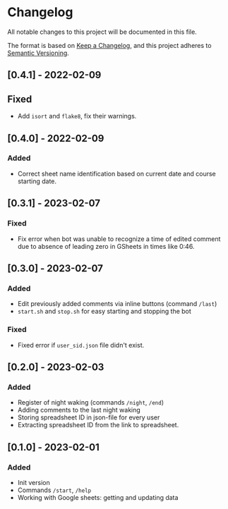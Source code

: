# Changelog

All notable changes to this project will be documented in this file.

The format is based on [Keep a Changelog](https://keepachangelog.com/en/1.0.0/),
and this project adheres to [Semantic Versioning](https://semver.org/spec/v2.0.0.html).

## [0.4.1] - 2022-02-09

## Fixed

- Add `isort` and `flake8`, fix their warnings.

## [0.4.0] - 2022-02-09

### Added

- Correct sheet name identification based on current date and course starting date.

## [0.3.1] - 2023-02-07

### Fixed

- Fix error when bot was unable to recognize a time of edited comment due to absence of leading zero in GSheets in times like 0:46.

## [0.3.0] - 2023-02-07

### Added

- Edit previously added comments via inline buttons (command `/last`)
- `start.sh` and `stop.sh` for easy starting and stopping the bot

### Fixed

- Fixed error if `user_sid.json` file didn't exist.

## [0.2.0] - 2023-02-03

### Added

- Register of night waking (commands `/night`, `/end`)
- Adding comments to the last night waking
- Storing spreadsheet ID in json-file for every user
- Extracting spreadsheet ID from the link to spreadsheet.

## [0.1.0] - 2023-02-01

### Added

- Init version
- Commands `/start`, `/help`
- Working with Google sheets: getting and updating data
